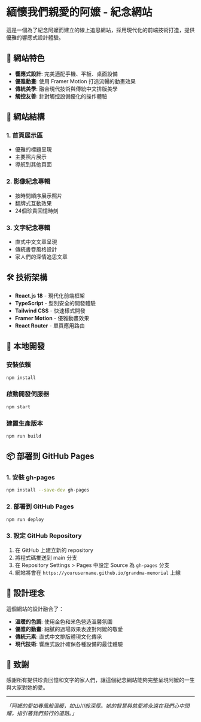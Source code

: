 # 緬懷我們親愛的阿嬤 - 紀念網站

這是一個為了紀念阿嬤而建立的線上追思網站，採用現代化的前端技術打造，提供優雅的響應式設計體驗。

## 🌸 網站特色

- **響應式設計**: 完美適配手機、平板、桌面設備
- **優雅動畫**: 使用 Framer Motion 打造流暢的動畫效果
- **傳統美學**: 融合現代技術與傳統中文排版美學
- **觸控友善**: 針對觸控設備優化的操作體驗

## 📱 網站結構

### 1. 首頁展示區
- 優雅的標題呈現
- 主要照片展示
- 導航到其他頁面

### 2. 影像紀念專輯
- 按時間順序展示照片
- 翻牌式互動效果
- 24個珍貴回憶時刻

### 3. 文字紀念專輯
- 直式中文文章呈現
- 傳統書卷風格設計
- 家人們的深情追思文章

## 🛠️ 技術架構

- **React.js 18** - 現代化前端框架
- **TypeScript** - 型別安全的開發體驗
- **Tailwind CSS** - 快速樣式開發
- **Framer Motion** - 優雅動畫效果
- **React Router** - 單頁應用路由

## 🚀 本地開發

### 安裝依賴
```bash
npm install
```

### 啟動開發伺服器
```bash
npm start
```

### 建置生產版本
```bash
npm run build
```

## 📦 部署到 GitHub Pages

### 1. 安裝 gh-pages
```bash
npm install --save-dev gh-pages
```

### 2. 部署到 GitHub Pages
```bash
npm run deploy
```

### 3. 設定 GitHub Repository
1. 在 GitHub 上建立新的 repository
2. 將程式碼推送到 main 分支
3. 在 Repository Settings > Pages 中設定 Source 為 `gh-pages` 分支
4. 網站將會在 `https://yourusername.github.io/grandma-memorial` 上線

## 🎨 設計理念

這個網站的設計融合了：
- **溫暖的色調**: 使用金色和米色營造溫馨氛圍
- **優雅的動畫**: 細膩的過場效果表達對阿嬤的敬愛
- **傳統元素**: 直式中文排版體現文化傳承
- **現代技術**: 響應式設計確保各種設備的最佳體驗

## 💝 致謝

感謝所有提供珍貴回憶和文字的家人們，讓這個紀念網站能夠完整呈現阿嬤的一生與大家對她的愛。

---

*「阿嬤的愛如春風般溫暖，如山川般深厚。她的智慧與慈愛將永遠在我們心中閃耀，指引著我們前行的道路。」* 
